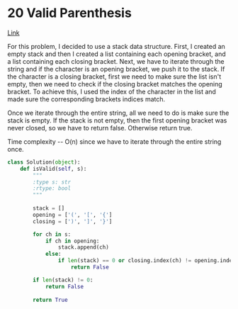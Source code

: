 # 20 Valid Parenthesis
[Link](https://leetcode.com/problems/valid-parentheses/description/)

For this problem, I decided to use a stack data structure. First, I created an empty stack and then I created a list containing each opening bracket, and a list containing each closing bracket. Next, we have to iterate through the string and if the character is an opening bracket, we push it to the stack. If the character is a closing bracket, first we need to make sure the list isn't empty, then we need to check if the closing bracket matches the opening bracket. To achieve this, I used the index of the character in the list and made sure the corresponding brackets indices match. 

Once we iterate through the entire string, all we need to do is make sure the stack is empty. If the stack is not empty, then the first opening bracket was never closed, so we have to return false. Otherwise return true. 

Time complexity -- O(n) since we have to iterate through the entire string once.

```python
class Solution(object):
    def isValid(self, s):
        """
        :type s: str
        :rtype: bool
        """
        
        stack = []
        opening = ['(', '[', '{']
        closing = [')', ']', '}']

        for ch in s:
            if ch in opening:
                stack.append(ch)
            else:
                if len(stack) == 0 or closing.index(ch) != opening.index(stack.pop()):
                    return False

        if len(stack) != 0:
            return False
            
        return True
```